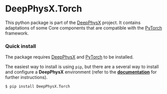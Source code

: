 # DeepPhysX.Torch

This python package is part of the [DeepPhysX](https://github.com/mimesis-inria/DeepPhysX) project.
It contains adaptations of some Core components that are compatible with the [PyTorch](https://pytorch.org/)
framework.

### Quick install

The package requires [DeepPhysX](https://github.com/mimesis-inria/DeepPhysX) and [PyTorch](https://pytorch.org/) to be 
installed.

The easiest way to install is using `pip`, but there are a several way to install and configure a **DeepPhysX**
environment (refer to the [**documentation**](https://deepphysx.readthedocs.io) for further instructions).

```bash
$ pip install DeepPhysX.Torch
```
